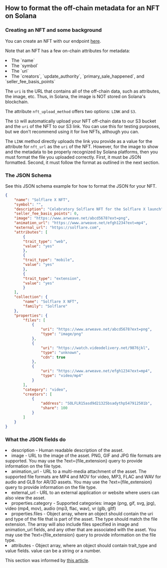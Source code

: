 ## How to format the off-chain metadata for an NFT on Solana

### Creating an NFT and some background

You can create an NFT with our endpoint <a href="https://docs.blockchainapi.com/#operation/solanaCreateNFT" target="_blank">here</a>.

Note that an NFT has a few on-chain attributes for metadata:
<li>The `name`</li>
<li>The `symbol`</li>
<li>The `uri`</li>
<li>The `creators`, `update_authority`, `primary_sale_happened`, and `seller_fee_basis_points`</li>

The `uri` is the URL that contains all of the off-chain data, such as attributes, the image, etc. Thus, in Solana, the image is NOT stored on Solana's blockchain.

The attribute `nft_upload_method` offers two options: `LINK` and `S3`.

The `S3` will automatically upload your NFT off-chain data to our S3 bucket and the `uri` of the NFT to our S3 link. You can use this for testing purposes, but we don't recommend using it for live NFTs, although you can.

The `LINK` method directly uploads the link you provide as a value for the attribute for `nft_url` as the `uri` of the NFT. 
However, for the image to show and the metadata to be properly recognized by Solana platforms, then you must format the file you uploaded correctly. 
First, it must be JSON formatted. Second, it must follow the format as outlined in the next section.

### The JSON Schema

See this JSON schema example for how to format the JSON for your NFT.

```json
{
    "name": "Solflare X NFT",
    "symbol": "",
    "description": "Celebratory Solflare NFT for the Solflare X launch",
    "seller_fee_basis_points": 0,
    "image": "https://www.arweave.net/abcd5678?ext=png",
    "animation_url": "https://www.arweave.net/efgh1234?ext=mp4",
    "external_url": "https://solflare.com",
    "attributes": [
        {
        "trait_type": "web",
        "value": "yes"
        },
        {
        "trait_type": "mobile",
        "value": "yes"
        },
        {
        "trait_type": "extension",
        "value": "yes"
        }
    ],
    "collection": {
        "name": "Solflare X NFT",
        "family": "Solflare"
    },
    "properties": {
        "files": [
            {
                "uri": "https://www.arweave.net/abcd5678?ext=png",
                "type": "image/png"
            },
            {
                "uri": "https://watch.videodelivery.net/9876jkl",
                "type": "unknown",
                "cdn": true
            },
            {
                "uri": "https://www.arweave.net/efgh1234?ext=mp4",
                "type": "video/mp4"
            }
        ],
        "category": "video",
        "creators": [
            {
                "address": "SOLFLR15asd9d21325bsadythp547912501b",
                "share": 100
            }
        ]
    }
}
```

### What the JSON fields do

<li>description - Human readable description of the asset.</li>
<li>image - URL to the image of the asset. PNG, GIF and JPG file formats are supported. You may use the ?ext={file_extension} query to provide information on the file type.</li>
<li>animation_url - URL to a multi-media attachment of the asset. The supported file formats are MP4 and MOV for video, MP3, FLAC and WAV for audio and GLB for AR/3D assets. You may use the ?ext={file_extension} query to provide information on the file type.</li>
<li>external_url - URL to an external application or website where users can also view the asset.</li>
<li>properties.category - Supported categories: image (png, gif, svg, jpg), video (mp4, mov), audio (mp3, flac, wav), vr (glb, gltf)</li>
<li>properties.files - Object array, where an object should contain the uri and type of the file that is part of the asset. The type should match the file extension. The array will also include files specified in image and animation_url fields, and any other that are associated with the asset. You may use the ?ext={file_extension} query to provide information on the file type.</li>
<li>attributes - Object array, where an object should contain trait_type and value fields. value can be a string or a number.</li>

This section was informed by <a href="https://medium.com/metaplex/metaplex-metadata-standard-45af3d04b541">this article</a>.